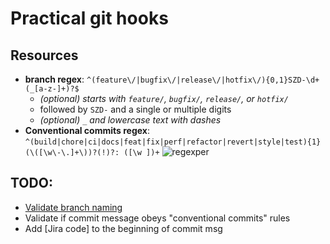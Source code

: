 # Practical git hooks

## Resources

- **branch regex**: `^(feature\/|bugfix\/|release\/|hotfix\/){0,1}SZD-\d+(_[a-z-]+)?$`
    - *(optional) starts with `feature/`, `bugfix/`, `release/`, or `hotfix/`*
    - followed by `SZD-` and a single or multiple digits
    - *(optional) `_` and lowercase text with dashes*
- **Conventional commits regex**: `^(build|chore|ci|docs|feat|fix|perf|refactor|revert|style|test){1}(\([\w\-\.]+\))?(!)?: ([\w ])+`
![regexper](https://regexper.com/#%5E%28build%7Cchore%7Cci%7Cdocs%7Cfeat%7Cfix%7Cperf%7Crefactor%7Crevert%7Cstyle%7Ctest%29%7B1%7D%28%5C%28%5B%5Cw%5C-%5C.%5D%2B%5C%29%29%3F%28!%29%3F%3A%20%28%5B%5Cw%20%5D%29%2B)

## TODO:

- [Validate branch naming](https://itnext.io/using-git-hooks-to-enforce-branch-naming-policy-ffd81fa01e5e)
- Validate if commit message obeys "conventional commits" rules
- Add [Jira code] to the beginning of commit msg
